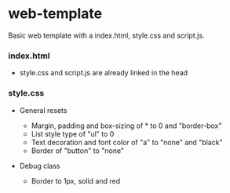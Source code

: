 # web-template

Basic web template with a index.html, style.css and script.js.

### index.html

- style.css and script.js are already linked in the head

### style.css

- General resets
  - Margin, padding and box-sizing of * to 0 and "border-box"
  - List style type of "ul" to 0
  - Text decoration and font color of "a" to "none" and "black"
  - Border of "button" to "none"
 
- Debug class
  - Border to 1px, solid and red
